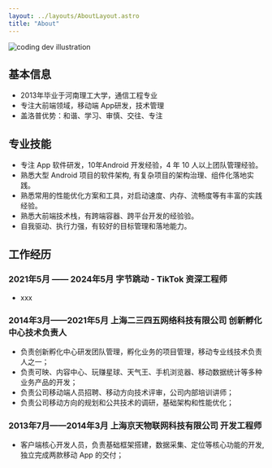 ```yaml
---
layout: ../layouts/AboutLayout.astro
title: "About"
---
```


<div>
  <img src="/assets/logo.png" class="sm:w-1/6 mx-auto ml-0 rounded-full" alt="coding dev illustration">
</div>

## 基本信息

- 2013年毕业于河南理工大学，通信工程专业
- 专注大前端领域，移动端 App研发，技术管理
- 盖洛普优势：和谐、学习、审慎、交往、专注

## 专业技能

- 专注 App 软件研发，10年Android 开发经验，4 年 10 人以上团队管理经验。
- 熟悉大型 Android 项目的软件架构, 有复杂项目的架构治理、组件化落地实践。
- 熟悉常用的性能优化方案和工具，对启动速度、内存、流畅度等有丰富的实践经验。
- 熟悉大前端技术栈，有跨端容器、跨平台开发的经验验。
- 自我驱动、执行力强，有较好的目标管理和落地能力。

## 工作经历

### 2021年5月 —— 2024年5月 字节跳动 - TikTok 资深工程师

- xxx

### 2014年3月——2021年5月 上海二三四五网络科技有限公司 创新孵化中心技术负责人

- 负责创新孵化中心研发团队管理，孵化业务的项目管理，移动专业线技术负责人之一；
- 负责可映、内容中心、玩赚星球、天气王、手机浏览器、移动数据统计等多种业务产品的开发；
- 负责公司移动端人员招聘、移动方向技术评审，公司内部培训讲师；
- 负责公司移动方向的规划和公共技术的调研，基础架构和性能优化；

### 2013年7月——2014年3月 上海京天物联网科技有限公司 开发工程师

- 客户端核心开发人员，负责基础框架搭建，数据采集、定位等核心功能的开发,独立完成两款移动 App 的交付；

